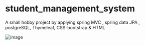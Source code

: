 # student_management_system
A small hobby project by applying spring MVC , spring data JPA , postgreSQL, Thymeleaf, CSS-bootstrap & HTML

![image](https://github.com/kahano/student_management_system/assets/48335933/923b4c84-67eb-43c0-ad62-9bdba300937f)

